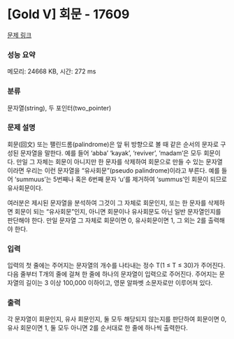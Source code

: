 # [Gold V] 회문 - 17609 

[문제 링크](https://www.acmicpc.net/problem/17609) 

### 성능 요약

메모리: 24668 KB, 시간: 272 ms

### 분류

문자열(string), 두 포인터(two_pointer)

### 문제 설명

<p>회문(回文) 또는 팰린드롬(palindrome)은 앞 뒤 방향으로 볼 때 같은 순서의 문자로 구성된 문자열을 말한다. 예를 들어 ‘abba’ ‘kayak’, ‘reviver’, ‘madam’은 모두 회문이다. 만일 그 자체는 회문이 아니지만 한 문자를 삭제하여 회문으로 만들 수 있는 문자열이라면 우리는 이런 문자열을 “유사회문”(pseudo palindrome)이라고 부른다. 예를 들어 ‘summuus’는 5번째나 혹은 6번째 문자 ‘u’를 제거하여 ‘summus’인 회문이 되므로 유사회문이다.</p>

<p>여러분은 제시된 문자열을 분석하여 그것이 그 자체로 회문인지, 또는 한 문자를 삭제하면 회문이 되는 “유사회문”인지, 아니면 회문이나 유사회문도 아닌 일반 문자열인지를 판단해야 한다. 만일 문자열 그 자체로 회문이면 0, 유사회문이면 1, 그 외는 2를 출력해야 한다. </p>

### 입력 

 <p>입력의 첫 줄에는 주어지는 문자열의 개수를 나타내는 정수 T(1 ≤ T ≤ 30)가 주어진다. 다음 줄부터 T개의 줄에 걸쳐 한 줄에 하나의 문자열이 입력으로 주어진다. 주어지는 문자열의 길이는 3 이상 100,000 이하이고, 영문 알파벳 소문자로만 이루어져 있다.</p>

### 출력 

 <p>각 문자열이 회문인지, 유사 회문인지, 둘 모두 해당되지 않는지를 판단하여 회문이면 0, 유사 회문이면 1, 둘 모두 아니면 2를 순서대로 한 줄에 하나씩 출력한다.</p>

